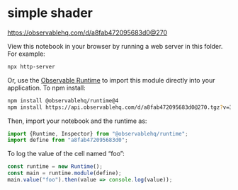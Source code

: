 # simple shader

https://observablehq.com/d/a8fab472095683d0@270

View this notebook in your browser by running a web server in this folder. For
example:

~~~sh
npx http-server
~~~

Or, use the [Observable Runtime](https://github.com/observablehq/runtime) to
import this module directly into your application. To npm install:

~~~sh
npm install @observablehq/runtime@4
npm install https://api.observablehq.com/d/a8fab472095683d0@270.tgz?v=3
~~~

Then, import your notebook and the runtime as:

~~~js
import {Runtime, Inspector} from "@observablehq/runtime";
import define from "a8fab472095683d0";
~~~

To log the value of the cell named “foo”:

~~~js
const runtime = new Runtime();
const main = runtime.module(define);
main.value("foo").then(value => console.log(value));
~~~
